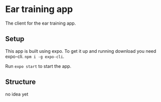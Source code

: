 Ear training app
================

The client for the ear training app.

## Setup

This app is built using expo. To get it up and running download you need
expo-cli. `npm i -g expo-cli`.

Run `expo start` to start the app.


## Structure

no idea yet

